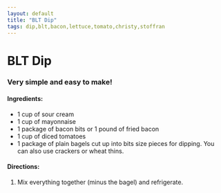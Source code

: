```yaml
---
layout: default
title: "BLT Dip"
tags: dip,blt,bacon,lettuce,tomato,christy,stoffran
---
```

# BLT Dip

### Very simple and easy to make!

#### Ingredients:
- 1 cup of sour cream
- 1 cup of mayonnaise
- 1 package of bacon bits or 1 pound of fried bacon
- 1 cup of diced tomatoes
- 1 package of plain bagels cut up into bits size pieces for dipping. You can also use crackers or wheat thins.

#### Directions:
1. Mix everything together (minus the bagel) and refrigerate.
